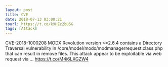 ```yaml
---
layout: post
title: CVE
date: 2018-07-13 03:00:21
tourl: https://t.co/k9HZz2bu5G
tags: [Attack]
---
```

CVE-2018-1000208 MODX Revolution version &lt;=2.6.4 contains a Directory Traversal vulnerability in /core/model/modx/modmanagerrequest.class.php that can result in remove files. This attack appear to be exploitable via web request via ... https://t.co/M4i6LXGZW4